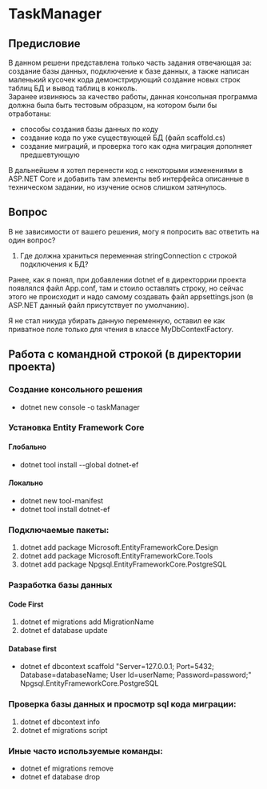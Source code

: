 # TaskManager

## Предисловие
В данном решени представлена только часть задания отвечающая за: создание базы данных, подключение к базе данных, а также написан маленький кусочек кода демонстрирующий создание новых строк таблиц БД и вывод таблиц в конколь.  
Заранее извиняюсь за качество работы, данная консольная программа должна была быть тестовым образцом, на котором были бы отработаны: 
- способы создания базы данных по коду
- создание кода по уже существующей БД (файл scaffold.cs)
- создание миграций, и проверка того как одна миграция дополняет предшевтующую  

В дальнейшем я хотел перенести код с некоторыми изменениями в ASP.NET Core и добавить там элементы веб интерфейса описанные в техническом задании, но изучение основ слишком затянулось.

## Вопрос
В не зависимости от вашего решения, могу я попросить вас ответить на один вопрос?
1) Где должна храниться переменная stringConnection с строкой подключения к БД?  

Ранее, как я понял, при добавлении dotnet ef в директоррии проекта появлялся файл App.conf, там и стоило оставлять строку, но сейчас этого не происходит и надо самому создавать файл appsettings.json (в ASP.NET данный файл присутствует по умолчанию).  

Я не стал никуда убирать данную переменную, оставил ее как приватное поле только для чтения в классе MyDbContextFactory.

## Работа с командной строкой (в директории проекта)

### Создание консольного решения
- dotnet new console -o taskManager 

### Установка Entity Framework Core
#### Глобально
- dotnet tool install --global dotnet-ef
#### Локально
- dotnet new tool-manifest
- dotnet tool install dotnet-ef
    
### Подключаемые пакеты:
1) dotnet add package Microsoft.EntityFrameworkCore.Design
2) dotnet add package Microsoft.EntityFrameworkCore.Tools
3) dotnet add package Npgsql.EntityFrameworkCore.PostgreSQL

### Разработка базы данных
#### Code First
1) dotnet ef migrations add MigrationName
2) dotnet ef database update
#### Database first
- dotnet ef dbcontext scaffold "Server=127.0.0.1; Port=5432; Database=databaseName; User Id=userName; Password=password;" Npgsql.EntityFrameworkCore.PostgreSQL

### Проверка базы данных и просмотр sql кода миграции:
1) dotnet ef dbcontext info
2) dotnet ef migrations script

### Иные часто используемые команды:
- dotnet ef migrations remove
- dotnet ef database drop
